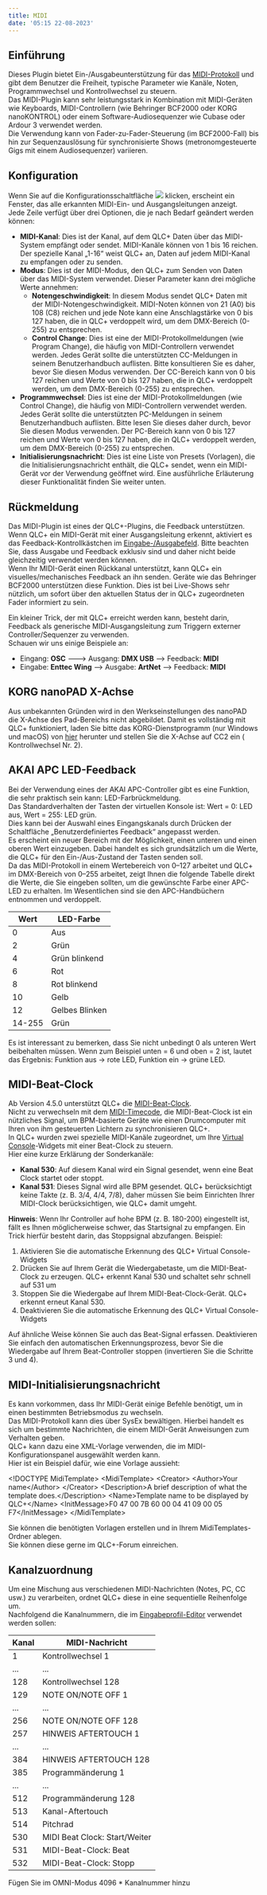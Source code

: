 ```yaml
---
title: MIDI
date: '05:15 22-08-2023'
---
```


Einführung
------------

Dieses Plugin bietet Ein-/Ausgabeunterstützung für das [MIDI-Protokoll](https://de.wikipedia.org/wiki/MIDI) und gibt dem Benutzer die Freiheit, typische Parameter wie Kanäle, Noten, Programmwechsel und Kontrollwechsel zu steuern.  
Das MIDI-Plugin kann sehr leistungsstark in Kombination mit MIDI-Geräten wie Keyboards, MIDI-Controllern (wie Behringer BCF2000 oder KORG nanoKONTROL) oder einem Software-Audiosequenzer wie Cubase oder Ardour 3 verwendet werden.  
Die Verwendung kann von Fader-zu-Fader-Steuerung (im BCF2000-Fall) bis hin zur Sequenzauslösung für synchronisierte Shows (metronomgesteuerte Gigs mit einem Audiosequenzer) variieren.

Konfiguration
-------------

Wenn Sie auf die Konfigurationsschaltfläche ![](/basics/configure.png) klicken, erscheint ein Fenster, das alle erkannten MIDI-Ein- und Ausgangsleitungen anzeigt.  
Jede Zeile verfügt über drei Optionen, die je nach Bedarf geändert werden können:

* **MIDI-Kanal**: Dies ist der Kanal, auf dem QLC+ Daten über das MIDI-System empfängt oder sendet. MIDI-Kanäle können von 1 bis 16 reichen. Der spezielle Kanal „1-16“ weist QLC+ an, Daten auf jedem MIDI-Kanal zu empfangen oder zu senden.
* **Modus**: Dies ist der MIDI-Modus, den QLC+ zum Senden von Daten über das MIDI-System verwendet. Dieser Parameter kann drei mögliche Werte annehmen:
    * **Notengeschwindigkeit**: In diesem Modus sendet QLC+ Daten mit der MIDI-Notengeschwindigkeit. MIDI-Noten können von 21 (A0) bis 108 (C8) reichen und jede Note kann eine Anschlagstärke von 0 bis 127 haben, die in QLC+ verdoppelt wird, um dem DMX-Bereich (0-255) zu entsprechen.
    * **Control Change**: Dies ist eine der MIDI-Protokollmeldungen (wie Program Change), die häufig von MIDI-Controllern verwendet werden. Jedes Gerät sollte die unterstützten CC-Meldungen in seinem Benutzerhandbuch auflisten. Bitte konsultieren Sie es daher, bevor Sie diesen Modus verwenden. Der CC-Bereich kann von 0 bis 127 reichen und Werte von 0 bis 127 haben, die in QLC+ verdoppelt werden, um dem DMX-Bereich (0-255) zu entsprechen.
* **Programmwechsel**: Dies ist eine der MIDI-Protokollmeldungen (wie Control Change), die häufig von MIDI-Controllern verwendet werden. Jedes Gerät sollte die unterstützten PC-Meldungen in seinem Benutzerhandbuch auflisten. Bitte lesen Sie dieses daher durch, bevor Sie diesen Modus verwenden. Der PC-Bereich kann von 0 bis 127 reichen und Werte von 0 bis 127 haben, die in QLC+ verdoppelt werden, um dem DMX-Bereich (0-255) zu entsprechen.
* **Initialisierungsnachricht**: Dies ist eine Liste von Presets (Vorlagen), die die Initialisierungsnachricht enthält, die QLC+ sendet, wenn ein MIDI-Gerät vor der Verwendung geöffnet wird. Eine ausführliche Erläuterung dieser Funktionalität finden Sie weiter unten.

Rückmeldung
---------

Das MIDI-Plugin ist eines der QLC+-Plugins, die Feedback unterstützen. Wenn QLC+ ein MIDI-Gerät mit einer Ausgangsleitung erkennt, aktiviert es das Feedback-Kontrollkästchen im [Eingabe-/Ausgabefeld](/input-output). Bitte beachten Sie, dass Ausgabe und Feedback exklusiv sind und daher nicht beide gleichzeitig verwendet werden können.  
Wenn Ihr MIDI-Gerät einen Rückkanal unterstützt, kann QLC+ ein visuelles/mechanisches Feedback an ihn senden. Geräte wie das Behringer BCF2000 unterstützen diese Funktion. Dies ist bei Live-Shows sehr nützlich, um sofort über den aktuellen Status der in QLC+ zugeordneten Fader informiert zu sein.  

Ein kleiner Trick, der mit QLC+ erreicht werden kann, besteht darin, Feedback als generische MIDI-Ausgangsleitung zum Triggern externer Controller/Sequenzer zu verwenden.  
Schauen wir uns einige Beispiele an:

* Eingang: **OSC** ---\> Ausgang: **DMX USB** --\> Feedback: **MIDI**
* Eingabe: **Enttec Wing** --\> Ausgabe: **ArtNet** --\> Feedback: **MIDI**

KORG nanoPAD X-Achse
-------------------

Aus unbekannten Gründen wird in den Werkseinstellungen des nanoPAD die X-Achse des Pad-Bereichs nicht abgebildet. Damit es vollständig mit QLC+ funktioniert, laden Sie bitte das KORG-Dienstprogramm (nur Windows und macOS) von [hier](http://i.korg.com/SupportPage.aspx?productid=415) herunter und stellen Sie die X-Achse auf CC2 ein ( Kontrollwechsel Nr. 2).

AKAI APC LED-Feedback
----------------------

Bei der Verwendung eines der AKAI APC-Controller gibt es eine Funktion, die sehr praktisch sein kann: LED-Farbrückmeldung.  
Das Standardverhalten der Tasten der virtuellen Konsole ist: Wert = 0: LED aus, Wert = 255: LED grün.  
Dies kann bei der Auswahl eines Eingangskanals durch Drücken der Schaltfläche „Benutzerdefiniertes Feedback“ angepasst werden.  
Es erscheint ein neuer Bereich mit der Möglichkeit, einen unteren und einen oberen Wert einzugeben. Dabei handelt es sich grundsätzlich um die Werte, die QLC+ für den Ein-/Aus-Zustand der Tasten senden soll.  
Da das MIDI-Protokoll in einem Wertebereich von 0–127 arbeitet und QLC+ im DMX-Bereich von 0–255 arbeitet, zeigt Ihnen die folgende Tabelle direkt die Werte, die Sie eingeben sollten, um die gewünschte Farbe einer APC-LED zu erhalten. Im Wesentlichen sind sie den APC-Handbüchern entnommen und verdoppelt.

| Wert | LED-Farbe |
| --- | --- |
| 0 | Aus |
| 2 | Grün |
| 4 | Grün blinkend |
| 6 | Rot |
| 8 | Rot blinkend |
| 10 | Gelb |
| 12 | Gelbes Blinken |
| 14-255 | Grün |

Es ist interessant zu bemerken, dass Sie nicht unbedingt 0 als unteren Wert beibehalten müssen. Wenn zum Beispiel unten = 6 und oben = 2 ist, lautet das Ergebnis: Funktion aus -> rote LED, Funktion ein -> grüne LED.

MIDI-Beat-Clock
---------------

Ab Version 4.5.0 unterstützt QLC+ die [MIDI-Beat-Clock](https://en.wikipedia.org/wiki/MIDI_beat_clock).  
Nicht zu verwechseln mit dem [MIDI-Timecode](https://en.wikipedia.org/wiki/MIDI_timecode), die MIDI-Beat-Clock ist ein nützliches Signal, um BPM-basierte Geräte wie einen Drumcomputer mit Ihren von ihm gesteuerten Lichtern zu synchronisieren QLC+.  
In QLC+ wurden zwei spezielle MIDI-Kanäle zugeordnet, um Ihre [Virtual Console](/virtual-console)-Widgets mit einer Beat-Clock zu steuern.  
Hier eine kurze Erklärung der Sonderkanäle:

* **Kanal 530**: Auf diesem Kanal wird ein Signal gesendet, wenn eine Beat Clock startet oder stoppt.
* **Kanal 531**: Dieses Signal wird alle BPM gesendet. QLC+ berücksichtigt keine Takte (z. B. 3/4, 4/4, 7/8), daher müssen Sie beim Einrichten Ihrer MIDI-Clock berücksichtigen, wie QLC+ damit umgeht.


**Hinweis**: Wenn Ihr Controller auf hohe BPM (z. B. 180-200) eingestellt ist, fällt es Ihnen möglicherweise schwer, das Startsignal zu empfangen. Ein Trick hierfür besteht darin, das Stoppsignal abzufangen. Beispiel:  

1. Aktivieren Sie die automatische Erkennung des QLC+ Virtual Console-Widgets
2. Drücken Sie auf Ihrem Gerät die Wiedergabetaste, um die MIDI-Beat-Clock zu erzeugen. QLC+ erkennt Kanal 530 und schaltet sehr schnell auf 531 um
3. Stoppen Sie die Wiedergabe auf Ihrem MIDI-Beat-Clock-Gerät. QLC+ erkennt erneut Kanal 530.
4. Deaktivieren Sie die automatische Erkennung des QLC+ Virtual Console-Widgets

Auf ähnliche Weise können Sie auch das Beat-Signal erfassen. Deaktivieren Sie einfach den automatischen Erkennungsprozess, bevor Sie die Wiedergabe auf Ihrem Beat-Controller stoppen (invertieren Sie die Schritte 3 und 4).

MIDI-Initialisierungsnachricht
-------------

Es kann vorkommen, dass Ihr MIDI-Gerät einige Befehle benötigt, um in einen bestimmten Betriebsmodus zu wechseln.  
Das MIDI-Protokoll kann dies über SysEx bewältigen. Hierbei handelt es sich um bestimmte Nachrichten, die einem MIDI-Gerät Anweisungen zum Verhalten geben.  
QLC+ kann dazu eine XML-Vorlage verwenden, die im MIDI-Konfigurationspanel ausgewählt werden kann.  
Hier ist ein Beispiel dafür, wie eine Vorlage aussieht:  

&lt;!DOCTYPE MidiTemplate&gt;
&lt;MidiTemplate&gt;
 &lt;Creator&gt;
  &lt;Author&gt;Your name&lt;/Author&gt;
 &lt;/Creator&gt;
 &lt;Description&gt;A brief description of what the template does.&lt;/Description&gt;
 &lt;Name&gt;Template name to be displayed by QLC+&lt;/Name&gt;
 &lt;InitMessage&gt;F0 47 00 7B 60 00 04 41 09 00 05 F7&lt;/InitMessage&gt;
&lt;/MidiTemplate&gt;

Sie können die benötigten Vorlagen erstellen und in Ihrem MidiTemplates-Ordner ablegen.  
Sie können diese gerne im QLC+-Forum einreichen.

Kanalzuordnung
-----------------

Um eine Mischung aus verschiedenen MIDI-Nachrichten (Notes, PC, CC usw.) zu verarbeiten, ordnet QLC+ diese in eine sequentielle Reihenfolge um.  
Nachfolgend die Kanalnummern, die im [Eingabeprofil-Editor](/input-output/input-profiles) verwendet werden sollen:

| Kanal | MIDI-Nachricht |
| --- | --- |
| 1 | Kontrollwechsel 1 |
| ... | ... |
| 128 | Kontrollwechsel 128 |
| 129 | NOTE ON/NOTE OFF 1 |
| ... | ... |
| 256 | NOTE ON/NOTE OFF 128 |
| 257 | HINWEIS AFTERTOUCH 1 |
| ... | ... |
| 384 | HINWEIS AFTERTOUCH 128 |
| 385 | Programmänderung 1 |
| ... | ... |
| 512 | Programmänderung 128 |
| 513 | Kanal-Aftertouch |
| 514 | Pitchrad |
| 530 | MIDI Beat Clock: Start/Weiter |
| 531 | MIDI-Beat-Clock: Beat |
| 532 | MIDI-Beat-Clock: Stopp |

Fügen Sie im OMNI-Modus 4096 * Kanalnummer hinzu
